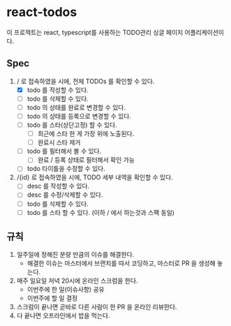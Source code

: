 # react-todos
이 프로젝트는 react, typescript를 사용하는 TODO관리 싱글 페이지 어플리케이션이다.

## Spec

1. / 로 접속하였을 시에, 전체 TODOs 를 확인할 수 있다.
    - [x] todo 를 작성할 수 있다.
    - [ ] todo 를 삭제할 수 있다.
    - [ ] todo 의 상태를 완료로 변경할 수 있다.
    - [ ] todo 의 상태를 등록으로 변경할 수 있다.
    - [ ] todo 를 스타(상단고정) 할 수 있다.
        - [ ] 최근에 스타 한 게 가장 위에 노출된다.
        - [ ] 완료시 스타 제거
    - [ ] todo 를 필터해서 볼 수 있다.
        - [ ] 완료 / 등록 상태로 필터해서 확인 가능
    - [ ] todo 타이틀을 수정할 수 있다.

2. /{id} 로 접속하였을 시에, TODO 세부 내역을 확인할 수 있다.
    - [ ] desc 를 작성할 수 있다.
    - [ ] desc 를 수정/삭제할 수 있다.
    - [ ] todo 를 삭제할 수 있다.
    - [ ] todo 를 스타 할 수 있다. (이하 / 에서 하는것과 스팩 동일)
  
## 규칙

1. 일주일에 정해진 분량 만큼의 이슈를 해결한다.
    - 해결한 이슈는 마스터에서 브랜치를 따서 코딩하고, 마스터로 PR 을 생성해 놓는다.
2. 매주 일요일 저녁 20시에 온라인 스크럼을 한다.
    - 이번주에 한 일(이슈사항) 공유
    - 이번주에 할 일 결정
3. 스크럼이 끝나면 곧바로 다른 사람이 한 PR 을 온라인 리뷰한다.
4. 다 끝나면 오프라인에서 밥을 먹는다.
